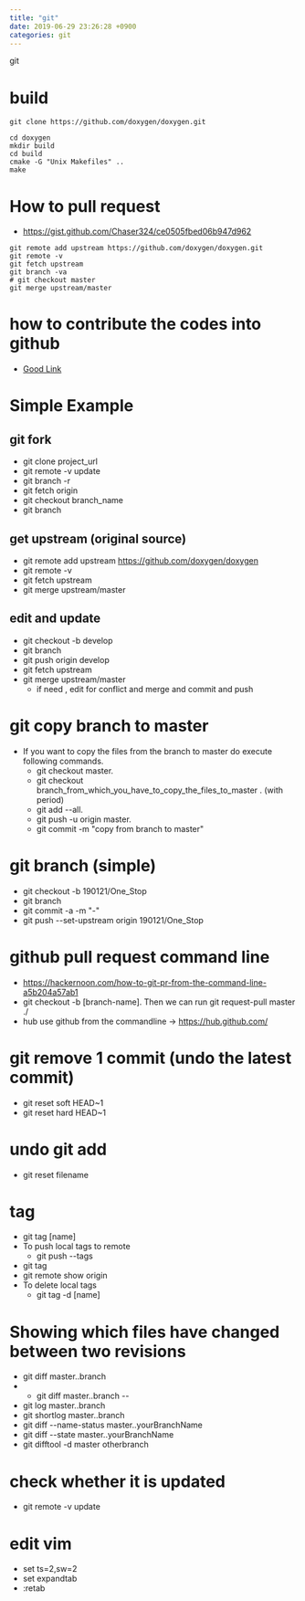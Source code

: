 ```yaml
---
title: "git"
date: 2019-06-29 23:26:28 +0900
categories: git
---
```

git

# build 
```
git clone https://github.com/doxygen/doxygen.git

cd doxygen
mkdir build
cd build
cmake -G "Unix Makefiles" ..
make
```


# How to pull request
- https://gist.github.com/Chaser324/ce0505fbed06b947d962

```
git remote add upstream https://github.com/doxygen/doxygen.git
git remote -v
git fetch upstream
git branch -va
# git checkout master
git merge upstream/master
```

# how to contribute the codes into github
- [Good Link](https://git-scm.com/book/ko/v2/GitHub-GitHub-%ED%94%84%EB%A1%9C%EC%A0%9D%ED%8A%B8%EC%97%90-%EA%B8%B0%EC%97%AC%ED%95%98%EA%B8%B0)


# Simple Example
## git fork
- git clone project_url
- git remote -v update
- git branch -r
- git fetch origin
- git checkout branch_name
- git branch

## get upstream (original source)
- git remote add upstream https://github.com/doxygen/doxygen
- git remote -v
- git fetch upstream
- git merge upstream/master

## edit and update
- git checkout -b develop
- git branch
- git push origin develop
- git fetch upstream
- git merge upstream/master
	- if need ,  edit for conflict and merge and commit and push

# git copy branch to master
- If you want to copy the files from the branch to master do execute following commands.
	- git checkout master.
	- git checkout branch_from_which_you_have_to_copy_the_files_to_master . (with period)
	- git add --all.
	- git push -u origin master.
	- git commit -m "copy from branch to master"

# git branch (simple)
- git checkout -b 190121/One_Stop
- git branch
- git commit -a -m "-"
- git push --set-upstream origin 190121/One_Stop

# github pull request command line
- https://hackernoon.com/how-to-git-pr-from-the-command-line-a5b204a57ab1
- git checkout -b [branch-name]. Then we can run git request-pull master ./
- hub use github from the commandline ->  https://hub.github.com/

# git remove 1 commit (undo the latest commit)
- git reset soft HEAD~1
- git reset hard HEAD~1

# undo git add
- git reset filename

# tag
- git tag [name]
- To push local tags to remote
	- git push --tags
- git tag
- git remote show origin
- To delete local tags
	- git tag -d [name]

# Showing which files have changed between two revisions
- git diff master..branch
- - git diff master..branch -- <files>
- git log master..branch
- git shortlog master..branch
- git diff --name-status master..yourBranchName
- git diff --state master..yourBranchName
- git difftool -d master otherbranch

# check whether it is updated
- git remote -v update


# edit vim
- set ts=2,sw=2
- set expandtab
- :retab
